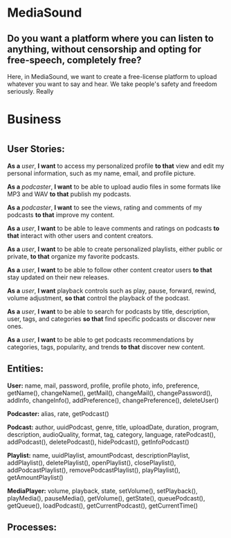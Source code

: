 # MediaSound

## Do you want a platform where you can listen to anything, without censorship and opting for free-speech, completely free?

Here, in MediaSound, we want to create a free-license platform to upload whatever you want to say and hear. We take people's safety and freedom seriously. Really


# Business

# 



## User Stories:

__As a__ _user_, __I want__ to access my personalized profile __to that__ view and edit my personal information, such as my name, email, and profile picture.

__As a__ _podcaster_, __I want__ to be able to upload audio files in some formats like MP3 and WAV __to that__ publish my podcasts.

__As a__ _podcaster_, __I want__ to see the views, rating and comments of my podcasts __to that__ improve my content.

__As a__ _user_, __I want__ to be able to leave comments and ratings on podcasts __to that__ interact with other users and content creators.

__As a__ _user_, __I want__ to be able to create personalized playlists, either public or private, __to that__ organize my favorite podcasts.

__As a__ _user_, __I want__ to be able to follow other content creator users __to that__ stay updated on their new releases.

__As a__ _user_, __I want__ playback controls such as play, pause, forward, rewind, volume adjustment, __so that__ control the playback of the podcast.

__As a__ _user_, __I want__ to be able to search for podcasts by title, description, user, tags, and categories __so that__ find specific podcasts or discover new ones.

__As a__ _user_, __I want__ to be able to get podcasts recommendations by categories, tags, popularity, and trends __to that__ discover new content.


## Entities:

__User:__ name, mail, password, profile, profile photo, info, preference, getName(), changeName(), getMail(), changeMail(), changePassword(), addInfo, changeInfo(), addPreference(), changePreference(), deleteUser()

__Podcaster:__ alias, rate, getPodcast()

__Podcast:__ author, uuidPodcast, genre, title, uploadDate, duration, program, description, audioQuality, format, tag, category, language, ratePodcast(), addPodcast(), deletePodcast(), hidePodcast(), getInfoPodcast()

__Playlist:__ name, uuidPlaylist, amountPodcast, descriptionPlaylist, addPlaylist(), deletePlaylist(), openPlaylist(), closePlaylist(), addPodcastPlaylist(), removePodcastPlaylist(), playPlaylist(), getAmountPlaylist()

__MediaPlayer:__ volume, playback, state, setVolume(), setPlayback(), playMedia(), pauseMedia(), getVolume(), getState(), queuePodcast(), getQueue(), loadPodcast(), getCurrentPodcast(), getCurrentTime()


## Processes:





